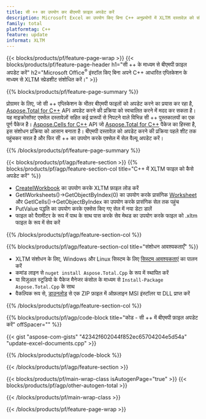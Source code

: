 ```yaml
---
title: सी ++ का उपयोग कर बीएमपी फ़ाइल अपडेट करें
description: Microsoft Excel का उपयोग किए बिना C++ अनुप्रयोगों में XLTM दस्तावेज़ को संशोधित करें.
family: total
platformtag: C++
feature: update
informat: XLTM
---
```

{{< blocks/products/pf/feature-page-wrap >}}
{{< blocks/products/pf/feature-page-header h1="सी ++ के माध्यम से बीएमपी फ़ाइल अपडेट करें" h2="Microsoft Office<sup>&reg;</sup> इंस्टॉल किए बिना अपने C++ आधारित एप्लिकेशन के माध्यम से XLTM स्प्रेडशीट संशोधित करें।" >}}

{{% blocks/products/pf/feature-page-summary %}}

प्रोग्रामर के लिए, जो सी ++ एप्लिकेशन के भीतर बीएमपी फाइलों को अपडेट करने का प्रयास कर रहा है, [Aspose.Total for C++](https://products.aspose.com/total/cpp/) API अपडेट करने की प्रक्रिया को स्वचालित करने में मदद कर सकता है। यह माइक्रोसॉफ्ट एक्सेल दस्तावेज़ों सहित कई प्रारूपों से निपटने वाले विभिन्न सी ++ पुस्तकालयों का एक पूर्ण पैकेज है। [Aspose.Cells for C++](https://products.aspose.com/cells/cpp/) API जो [Aspose.Total for C++](https://products.aspose.com/total/cpp/) पैकेज का हिस्सा है, इस संशोधन प्रक्रिया को आसान बनाता है। बीएमपी दस्तावेज़ को अपडेट करने की प्रक्रिया पहले शीट तक पहुंचकर सरल है और फिर सी ++ का उपयोग करके एक्सेल में सेल वैल्यू अपडेट करें।

{{% /blocks/products/pf/feature-page-summary %}}

{{< blocks/products/pf/agp/feature-section >}}
{{% blocks/products/pf/agp/feature-section-col title="C++ में XLTM फाइल को कैसे अपडेट करें" %}}

- [CreateIWorkbook](https://reference.aspose.com/cells/cpp/class/aspose.cells.factory#a93f7282b976d2a001d44198dedaceee8) का उपयोग करके XLTM फ़ाइल लोड करें
- GetIWorksheets()->GetObjectByIndex(0) का उपयोग करके प्रासंगिक [Worksheet](https://reference.aspose.com/cells/cpp/class/aspose.cells.i_worksheet) और GetICells()->GetObjectByIndex का उपयोग करके प्रासंगिक सेल तक पहुंच
- PutValue पद्धति का उपयोग करके एक्सेस किए गए सेल में नया डेटा डालें
- फाइल को पैरामीटर के रूप में पाथ के साथ पास करके सेव मेथड का उपयोग करके फाइल को .xltm फाइल के रूप में सेव करें

{{% /blocks/products/pf/agp/feature-section-col %}}

{{% blocks/products/pf/agp/feature-section-col title="संशोधन आवश्यकताएँ" %}}

- XLTM संशोधन के लिए, Windows और Linux सिस्टम के लिए [सिस्टम आवश्यकताएं](https://docs.aspose.com/cells/cpp/system-requirements/) का पालन करें 
- कमांड लाइन से ```nuget install Aspose.Total.Cpp``` के रूप में स्थापित करें
- या विज़ुअल स्टूडियो के पैकेज मैनेजर कंसोल के माध्यम से ```Install-Package Aspose.Total.Cpp``` के साथ
- वैकल्पिक रूप से, [डाउनलोड](https://releases.aspose.com/cells/cpp) से एक ZIP फ़ाइल में ऑफ़लाइन MSI इंस्टॉलर या DLL प्राप्त करें

{{% /blocks/products/pf/agp/feature-section-col %}}

{{% blocks/products/pf/agp/code-block title="कोड - सी ++ में बीएमपी फ़ाइल अपडेट करें" offSpacer="" %}}

{{< gist "aspose-com-gists" "42342f602044f852ec65704204e5d54a" "update-excel-documents.cpp" >}}

{{% /blocks/products/pf/agp/code-block %}}

{{< /blocks/products/pf/agp/feature-section >}}

{{< blocks/products/pf/main-wrap-class isAutogenPage="true" >}}
{{< blocks/products/pf/agp/other-autogen-total >}}

{{< /blocks/products/pf/main-wrap-class >}}

{{< /blocks/products/pf/feature-page-wrap >}}